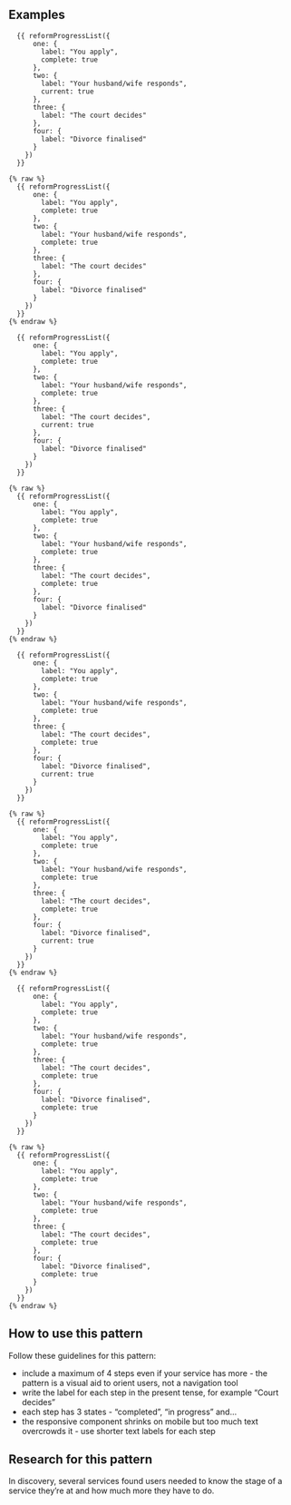 ## Examples

```example
  {{ reformProgressList({
      one: {
        label: "You apply",
        complete: true
      },
      two: {
        label: "Your husband/wife responds",
        current: true
      },
      three: {
        label: "The court decides"
      },
      four: {
        label: "Divorce finalised"
      }
    })
  }}
```

```nunjucks
{% raw %}
  {{ reformProgressList({
      one: {
        label: "You apply",
        complete: true
      },
      two: {
        label: "Your husband/wife responds",
        complete: true
      },
      three: {
        label: "The court decides"
      },
      four: {
        label: "Divorce finalised"
      }
    })
  }}
{% endraw %}
```

```example
  {{ reformProgressList({
      one: {
        label: "You apply",
        complete: true
      },
      two: {
        label: "Your husband/wife responds",
        complete: true
      },
      three: {
        label: "The court decides",
        current: true
      },
      four: {
        label: "Divorce finalised"
      }
    })
  }}
```

```nunjucks
{% raw %}
  {{ reformProgressList({
      one: {
        label: "You apply",
        complete: true
      },
      two: {
        label: "Your husband/wife responds",
        complete: true
      },
      three: {
        label: "The court decides",
        complete: true
      },
      four: {
        label: "Divorce finalised"
      }
    })
  }}
{% endraw %}
```

```example
  {{ reformProgressList({
      one: {
        label: "You apply",
        complete: true
      },
      two: {
        label: "Your husband/wife responds",
        complete: true
      },
      three: {
        label: "The court decides",
        complete: true
      },
      four: {
        label: "Divorce finalised",
        current: true
      }
    })
  }}
```

```nunjucks
{% raw %}
  {{ reformProgressList({
      one: {
        label: "You apply",
        complete: true
      },
      two: {
        label: "Your husband/wife responds",
        complete: true
      },
      three: {
        label: "The court decides",
        complete: true
      },
      four: {
        label: "Divorce finalised",
        current: true
      }
    })
  }}
{% endraw %}
```

```example
  {{ reformProgressList({
      one: {
        label: "You apply",
        complete: true
      },
      two: {
        label: "Your husband/wife responds",
        complete: true
      },
      three: {
        label: "The court decides",
        complete: true
      },
      four: {
        label: "Divorce finalised",
        complete: true
      }
    })
  }}
```

```nunjucks
{% raw %}
  {{ reformProgressList({
      one: {
        label: "You apply",
        complete: true
      },
      two: {
        label: "Your husband/wife responds",
        complete: true
      },
      three: {
        label: "The court decides",
        complete: true
      },
      four: {
        label: "Divorce finalised",
        complete: true
      }
    })
  }}
{% endraw %}
```

## How to use this pattern

Follow these guidelines for this pattern:

* include a maximum of 4 steps even if your service has more - the pattern is a visual aid to orient users, not a navigation tool
* write the label for each step in the present tense, for example “Court decides”
* each step has 3 states - “completed”, “in progress” and...
* the responsive component shrinks on mobile but too much text overcrowds it - use shorter text labels for each step

## Research for this pattern

In discovery, several services found users needed to know the stage of a service they’re at and how much more they have to do.
